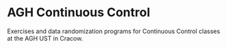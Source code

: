 # AGH Continuous Control
Exercises and data randomization programs for Continuous Control classes at the AGH UST in Cracow.
